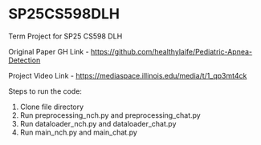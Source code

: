 # SP25CS598DLH
Term Project for SP25 CS598 DLH


Original Paper GH Link - https://github.com/healthylaife/Pediatric-Apnea-Detection

Project Video Link - https://mediaspace.illinois.edu/media/t/1_qp3mt4ck

Steps to run the code:

1. Clone file directory
2. Run preprocessing_nch.py and preprocessing_chat.py
3. Run dataloader_nch.py and dataloader_chat.py
4. Run main_nch.py and main_chat.py
